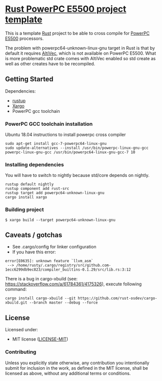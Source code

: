 # [Rust PowerPC E5500 project template](https://github.com/DariuszOstolski/rust_ppc_e5500_template)

This is a template [Rust](https://www.rust-lang.org/) project to be able to 
cross compile for [PowerPC E5500](https://en.wikipedia.org/wiki/PowerPC_e5500) 
processors.

The problem with powerpc64-unknown-linux-gnu target in Rust is that by default 
it requires [AltiVec](https://github.com/rust-lang/rust/issues/59040), which is
not available on PowerPC E5500. What is more problematic std crate comes with 
AltiVec enabled so std create as well as other creates have to be recompiled.

## Getting Started

Dependencies:

* [rustup](https://rustup.rs/)
* [Xargo](https://github.com/japaric/xargo)
* PowerPC gcc toolchain

### PowerPC GCC toolchain installation

Ubuntu 18.04 instructions to install powerpc cross compiler

```console
sudo apt-get install gcc-7-powerpc64-linux-gnu
sudo update-alternatives --install /usr/bin/powerpc-linux-gnu-gcc powerpc-linux-gnu-gcc /usr/bin/powerpc64-linux-gnu-gcc-7 10
```

### Installing dependencies

You will have to switch to nightly because std/core depends on nightly.

```console
rustup default nightly
rustup component add rust-src
rustup target add powerpc64-unknown-linux-gnu
cargo install xargo
```

### Building project

```console
$ xargo build --target powerpc64-unknown-linux-gnu
```

## Caveats / gotchas

* See .cargo/config for linker configuration
* If you have this error:
```console
error[E0635]: unknown feature `llvm_asm`
 --> /home/rusty/.cargo/registry/src/github.com-1ecc6299db9ec823/compiler_builtins-0.1.29/src/lib.rs:3:12
```
There is a bug in cargo-xbuild (see: https://stackoverflow.com/a/61784361/4175326), execute following command:

```console
cargo install cargo-xbuild --git https://github.com/rust-osdev/cargo-xbuild.git --branch master --debug --force
```


## License

Licensed under:

* MIT license ([LICENSE-MIT](https://opensource.org/licenses/MIT))

### Contributing

Unless you explicitly state otherwise, any contribution you intentionally submit
for inclusion in the work, as defined in the MIT license, shall be
licensed as above, without any additional terms or conditions.
